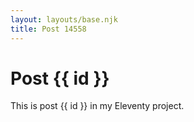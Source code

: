 ```yaml
---
layout: layouts/base.njk
title: Post 14558
---
```


# Post {{ id }}

This is post {{ id }} in my Eleventy project.
